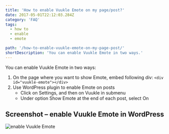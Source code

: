 ```yaml
---
title: 'How to enable Vuukle Emote on my page/post?'
date: 2017-05-01T22:12:03.284Z
category: 'FAQ'
tags:
  - how to
  - enable
  - emote

path: '/how-to-enable-vuukle-emote-on-my-page-post/'
shortDescription: 'You can enable Vuukle Emote in two ways.'
---
```

You can enable Vuukle Emote in two ways:

1. On the page where you want to show Emote, embed following div:
   `<div id="vuukle-emote"></div>`
2. Use WordPress plugin to enable Emote on posts
   - Click on Settings, and then on Vuukle in submenu
   - Under option Show Emote at the end of each post, select On

## Screenshot – enable Vuukle Emote in WordPress

![enable Vuukle Emote](/img/how-to-enable-vuukle-emote-on-my-page-post-img-1.png)
